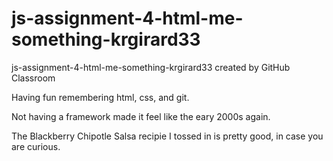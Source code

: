 # js-assignment-4-html-me-something-krgirard33
js-assignment-4-html-me-something-krgirard33 created by GitHub Classroom

Having fun remembering html, css, and git. 

Not having a framework made it feel like the eary 2000s again. 

The Blackberry Chipotle Salsa recipie I tossed in is pretty good, in case you are curious. 
